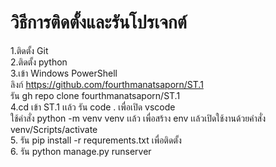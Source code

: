 # วิธีการติดตั้งและรันโปรเจกต์

1.ติดตั้ง Git  
2.ติดตั้ง python  
3.เข้า Windows PowerShell  
ลิงก์ https://github.com/fourthmanatsaporn/ST.1  
รัน gh repo clone fourthmanatsaporn/ST.1  
4.cd เข้า ST.1 เเล้ว รัน code . เพื่อเปิด vscode  
ใช้คำสั่ง python -m venv venv เเล้ว เพื่อสร้าง env เเล้วเปิดใช้งานด้วยคำสั่ง venv/Scripts/activate  
5. รัน pip install -r requrements.txt เพื่อติดตั้ง  
6. รัน python manage.py runserver  
